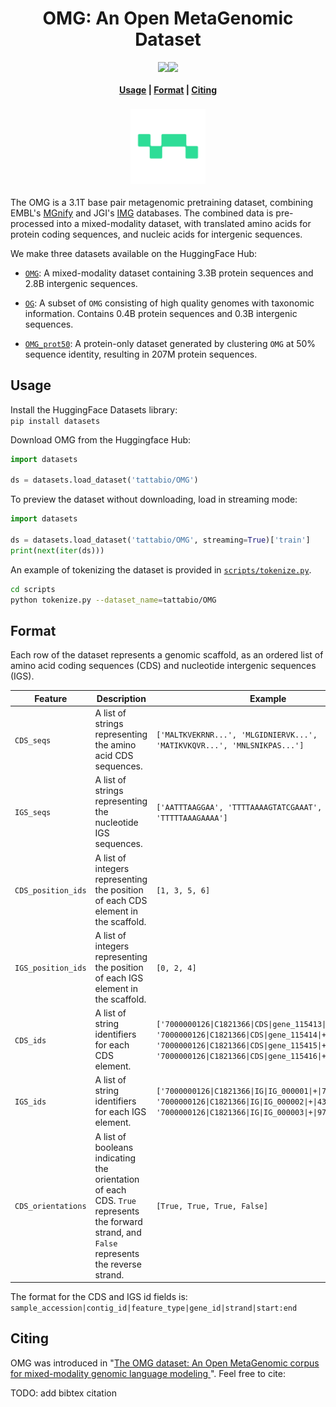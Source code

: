 
<h1 align="center">OMG:  An Open MetaGenomic Dataset</h1>

<p align="center" style="font-size:0;">
  <a href="https://www.biorxiv.org/content/XXX" style="text-decoration: none; border: none;"><img alt="bioRxiv URL" src="https://img.shields.io/badge/bioRxiv-XXX.svg" style="border: none;"></a><a href="https://huggingface.co/datasets/tattabio/OMG" style="text-decoration: none; border: none;"><img alt="Huggingface URL" src="https://huggingface.co/datasets/huggingface/badges/resolve/main/dataset-on-hf-md.svg" style="border: none;"></a>
</p>
<h4 align="center">
    <p>
        <a href="#usage">Usage</a> |
        <a href="#format">Format</a> |
        <a href="#citing">Citing</a>
    <p>
</h4>

<h3 align="center">
    <a href="https://huggingface.co/spaces/dgeb"><img style="float: middle;" width="120" height="120" src="./docs/images/tatta_logo.png" /></a>
</h3>

The OMG is a 3.1T base pair metagenomic pretraining dataset, combining EMBL's [MGnify](https://www.ebi.ac.uk/metagenomics) and JGI's [IMG](https://img.jgi.doe.gov) databases. The combined data is pre-processed into a mixed-modality dataset, with translated amino acids for protein coding sequences, and nucleic acids for intergenic sequences.

We make three datasets available on the HuggingFace Hub:

- [`OMG`](https://huggingface.co/datasets/tattabio/OMG): A mixed-modality dataset containing 3.3B protein sequences and 2.8B intergenic sequences.

- [`OG`](https://huggingface.co/datasets/tattabio/OG): A subset of `OMG` consisting of high quality genomes with taxonomic information. Contains 0.4B protein sequences and 0.3B intergenic sequences.

- [`OMG_prot50`](https://huggingface.co/datasets/tattabio/OMG_prot50): A protein-only dataset generated by clustering `OMG` at 50% sequence identity, resulting in 207M protein sequences.



## Usage
Install the HuggingFace Datasets library:  
`pip install datasets`

Download OMG from the Huggingface Hub: 
```python
import datasets

ds = datasets.load_dataset('tattabio/OMG')
```

To preview the dataset without downloading, load in streaming mode:
```python
import datasets

ds = datasets.load_dataset('tattabio/OMG', streaming=True)['train']
print(next(iter(ds)))
```

An example of tokenizing the dataset is provided in [`scripts/tokenize.py`](https://github.com/TattaBio/OMG/blob/main/scripts/tokenize.py).
```bash
cd scripts
python tokenize.py --dataset_name=tattabio/OMG
```

## Format

Each row of the dataset represents a genomic scaffold, as an ordered list of amino acid coding sequences (CDS) and nucleotide intergenic sequences (IGS). 

| Feature | Description | Example |
|---|---|---|
| `CDS_seqs` | A list of strings representing the amino acid CDS sequences. | `['MALTKVEKRNR...', 'MLGIDNIERVK...', 'MATIKVKQVR...', 'MNLSNIKPAS...']` |
| `IGS_seqs` | A list of strings representing the nucleotide IGS sequences. | `['AATTTAAGGAA', 'TTTTAAAAGTATCGAAAT', 'TTTTTAAAGAAAA']` |
| `CDS_position_ids` | A list of integers representing the position of each CDS element in the scaffold. | `[1, 3, 5, 6]` |
| `IGS_position_ids` | A list of integers representing the position of each IGS element in the scaffold. | `[0, 2, 4]` |
| `CDS_ids` | A list of string identifiers for each CDS element. | `['7000000126\|C1821366\|CDS\|gene_115413\|+\|84:437', '7000000126\|C1821366\|CDS\|gene_115414\|+\|456:977', '7000000126\|C1821366\|CDS\|gene_115415\|+\|991:1167', '7000000126\|C1821366\|CDS\|gene_115416\|+\|1168:1689']` |
| `IGS_ids` | A list of string identifiers for each IGS element. | `['7000000126\|C1821366\|IG\|IG_000001\|+\|73:83', '7000000126\|C1821366\|IG\|IG_000002\|+\|438:455', '7000000126\|C1821366\|IG\|IG_000003\|+\|978:990']` |
| `CDS_orientations` | A list of booleans indicating the orientation of each CDS. `True` represents the forward strand, and `False` represents the reverse strand. | `[True, True, True, False]` |


 The format for the CDS and IGS id fields is: `sample_accession|contig_id|feature_type|gene_id|strand|start:end`



## Citing

OMG was introduced in "[The OMG dataset: An Open MetaGenomic corpus for mixed-modality genomic language modeling
]()". Feel free to cite:

TODO: add bibtex citation
